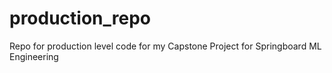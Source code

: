 # production_repo
Repo for production level code for my Capstone Project for Springboard ML Engineering
